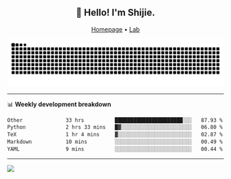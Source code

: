 <h2 align="center">👋 Hello! I'm Shijie.</h2>
<p align="center">
  <a href="https://xu-shi-jie.github.io"> Homepage</a> •
  <a href="https://onodalab.ees.hokudai.ac.jp"> Lab </a>
</p>

![Snake animation](https://github.com/xu-shi-jie/xu-shi-jie/blob/output/github-snake.svg)


-------

📊 **Weekly development breakdown**
<!--START_SECTION:waka-->

```txt
Other              33 hrs          ██████████████████████░░░   87.93 %
Python             2 hrs 33 mins   █▓░░░░░░░░░░░░░░░░░░░░░░░   06.80 %
TeX                1 hr 4 mins     ▓░░░░░░░░░░░░░░░░░░░░░░░░   02.87 %
Markdown           10 mins         ░░░░░░░░░░░░░░░░░░░░░░░░░   00.49 %
YAML               9 mins          ░░░░░░░░░░░░░░░░░░░░░░░░░   00.44 %
```

<!--END_SECTION:waka-->

-------
![](https://komarev.com/ghpvc/?username=xu-shi-jie&style=flat-square&color=blue) 
